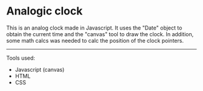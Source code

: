 # Analogic clock
 This is an analog clock made in Javascript. It uses the "Date" object to obtain the current time and the "canvas" tool to draw the clock. In addition, some math calcs was needed to calc the position of the clock pointers.
 

---

 Tools used:
 - Javascript (canvas)
 - HTML
 - CSS